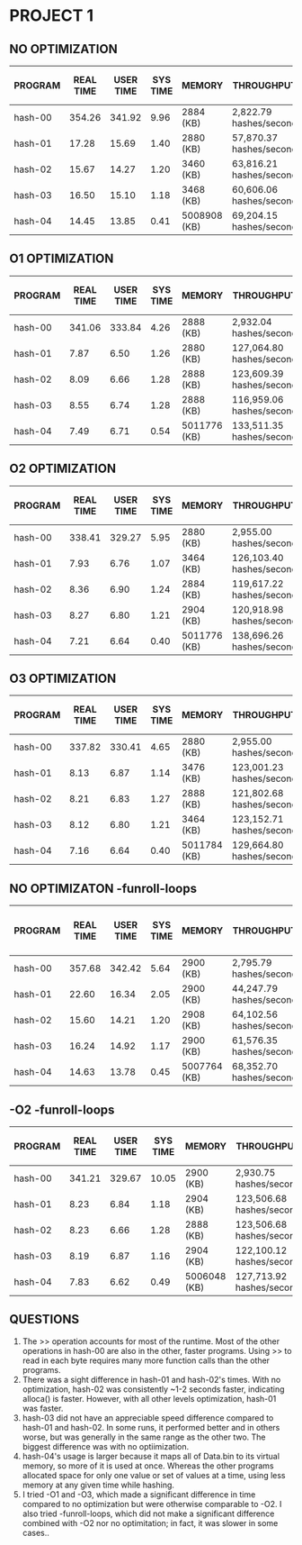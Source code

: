 # PROJECT 1

## NO OPTIMIZATION
| PROGRAM | REAL TIME | USER TIME | SYS TIME | MEMORY | THROUGHPUT | IMPROVEMENT FROM HASH-00 |
| --- | --- | --- | --- | --- | --- | --- |
hash-00 | 354.26  | 341.92  | 9.96  | 2884 (KB) | 2,822.79 hashes/second | ---
hash-01 | 17.28  | 15.69  | 1.40  | 2880 (KB) | 57,870.37 hashes/second | 20.50
hash-02 | 15.67  | 14.27  | 1.20  | 3460 (KB) | 63,816.21 hashes/second | 22.61 
hash-03 | 16.50  | 15.10  | 1.18  | 3468 (KB) | 60,606.06 hashes/second | 21.47
hash-04 | 14.45  | 13.85  | 0.41  | 5008908 (KB) | 69,204.15 hashes/second | 24.52

## O1 OPTIMIZATION
| PROGRAM | REAL TIME | USER TIME | SYS TIME | MEMORY | THROUGHPUT | IMPROVEMENT FROM HASH-00 |
| --- | --- | --- | --- | --- | --- | --- |
hash-00 | 341.06 | 333.84 | 4.26 | 2888 (KB) | 2,932.04 hashes/second | ---
hash-01 | 7.87 | 6.50 | 1.26 | 2880 (KB) | 127,064.80 hashes/second | 43.34
hash-02 | 8.09 | 6.66 | 1.28 | 2888 (KB) | 123,609.39 hashes/second | 42.16 
hash-03 | 8.55 | 6.74 | 1.28 | 2888 (KB) | 116,959.06 hashes/second | 39.89
hash-04 | 7.49 | 6.71 | 0.54 | 5011776 (KB) | 133,511.35 hashes/second | 45.54

## O2 OPTIMIZATION
| PROGRAM | REAL TIME | USER TIME | SYS TIME | MEMORY | THROUGHPUT | IMPROVEMENT FROM HASH-00 |
| --- | --- | --- | --- | --- | --- | --- |
hash-00 | 338.41 | 329.27 | 5.95 | 2880 (KB) | 2,955.00 hashes/second | ---
hash-01 | 7.93 | 6.76 | 1.07 | 3464 (KB) | 126,103.40 hashes/second | 42.67
hash-02 | 8.36 | 6.90 | 1.24 | 2884 (KB) | 119,617.22 hashes/second | 40.48
hash-03 | 8.27 | 6.80 | 1.21 | 2904 (KB) | 120,918.98 hashes/second | 40.92
hash-04 | 7.21 | 6.64 | 0.40 | 5011776 (KB) | 138,696.26 hashes/second | 46.94

## O3 OPTIMIZATION
| PROGRAM | REAL TIME | USER TIME | SYS TIME | MEMORY | THROUGHPUT | IMPROVEMENT FROM HASH-00 |
| --- | --- | --- | --- | --- | --- | --- |
hash-00 | 337.82 | 330.41 | 4.65 | 2880 (KB) | 2,955.00 hashes/second | ---
hash-01 | 8.13 | 6.87 | 1.14 | 3476 (KB) | 123,001.23 hashes/second | 41.55
hash-02 | 8.21 | 6.83 | 1.27 | 2888 (KB) | 121,802.68 hashes/second | 41.14
hash-03 | 8.12 | 6.80 | 1.21 | 3464 (KB) | 123,152.71 hashes/second | 41.60
hash-04 | 7.16 | 6.64 | 0.40 | 5011784 (KB) | 129,664.80 hashes/second | 47.18

## NO OPTIMIZATON -funroll-loops
| PROGRAM | REAL TIME | USER TIME | SYS TIME | MEMORY | THROUGHPUT | IMPROVEMENT FROM HASH-00 | TIME DIFFERENCE FROM NO OPTIMIZATON |
| --- | --- | --- | --- | --- | --- | --- | ---
hash-00 | 357.68 | 342.42 | 5.64 | 2900 (KB) | 2,795.79 hashes/second | --- | +3.42
hash-01 | 22.60 | 16.34 | 2.05 | 2900 (KB) | 44,247.79 hashes/second | 15.82 | +5.32
hash-02 | 15.60 | 14.21 | 1.20 | 2908 (KB) | 64,102.56 hashes/second | 22.93 | -0.07
hash-03 | 16.24 | 14.92 | 1.17 | 2900 (KB) | 61,576.35 hashes/second | 22.02 | -0.26
hash-04 | 14.63 | 13.78 | 0.45 | 5007764 (KB) | 68,352.70 hashes/second | 24.45 | +0.18

## -O2 -funroll-loops
| PROGRAM | REAL TIME | USER TIME | SYS TIME | MEMORY | THROUGHPUT | IMPROVEMENT FROM HASH-00 | TIME DIFFERENCE FROM -O2 |
| --- | --- | --- | --- | --- | --- | --- | ---
hash-00 | 341.21 | 329.67 | 10.05 | 2900 (KB) | 2,930.75 hashes/second | --- | +2.8
hash-01 | 8.23 | 6.84 | 1.18 | 2904 (KB) | 123,506.68 hashes/second | 41.45 | +0.3
hash-02 | 8.23 | 6.66 | 1.28 | 2888 (KB) | 123,506.68 hashes/second | 41.45 | -0.13
hash-03 | 8.19 | 6.87 | 1.16 | 2904 (KB) | 122,100.12 hashes/second | 41.66 | -0.08
hash-04 | 7.83 | 6.62 | 0.49 | 5006048 (KB) | 127,713.92 hashes/second | 43.57 | +0.62

## QUESTIONS
1. The >> operation accounts for most of the runtime. Most of the other operations in hash-00 are also in the other, faster programs. Using >> to read in each byte requires many more function calls than the other programs.
2. There was a sight difference in hash-01 and hash-02's times. With no optimization, hash-02 was consistently ~1-2 seconds faster, indicating alloca() is faster. However, with all other levels optimization, hash-01 was faster.
3. hash-03 did not have an appreciable speed difference compared to hash-01 and hash-02. In some runs, it performed better and in others worse, but was generally in the same range as the other two. The biggest difference was with no optiimization.
4. hash-04's usage is larger because it maps all of Data.bin to its virtual memory, so more of it is used at once. Whereas the other programs allocated space for only one value or set of values at a time, using less memory at any given time while hashing.
6. I tried -O1 and -O3, which made a significant difference in time compared to no optimization but were otherwise comparable to -O2. I also tried -funroll-loops, which did not make a significant difference combined with -O2 nor no optimitation; in fact, it was slower in some cases..
